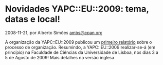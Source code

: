 
# Novidades YAPC::EU::2009: tema, datas e local!

 2008-11-21, por Alberto Simões <ambs@cpan.org>

A organização da YAPC::EU::2009 publicou um <a href="http://yapceurope2009.org/ye2009/wiki?node=newsletter1">primeiro relatório</a> sobre o processo de organização. Resumindo, a YAPC::EU::2009 realizar-se-á (em princípio) na Faculdade de Ciências da Universidade de Lisboa, nos dias 3 a 5 de Agosto de 2009! Mais detalhes na versão inglesa 
